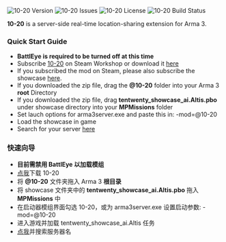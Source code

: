 <p>
    <img src="https://img.shields.io/badge/Version-v0.1.4-blue.svg?style=flat-square" alt="10-20 Version">
    <img src="https://img.shields.io/badge/Issues-0-green.svg?style=flat-square" alt="10-20 Issues">
    <img src="https://img.shields.io/badge/License-WTFPL-orange.svg?style=flat-square" alt="10-20 License">
    <img src="https://img.shields.io/badge/build-passing-brightgreen.svg?style=flat-square" alt="10-20 Build Status">
</p>

**10-20** is a server-side real-time location-sharing extension for Arma 3.

### Quick Start Guide

- **BattlEye is required to be turned off at this time**
- Subscribe <a href="https://steamcommunity.com/sharedfiles/filedetails/?id=1368691472">10-20</a> on Steam Workshop or download it <a href="https://github.com/Qxxcn/10-20/archive/master.zip">here</a> 
- If you subscribed the mod on Steam, please also subscribe the showcase <a href="https://steamcommunity.com/sharedfiles/filedetails/?id=1368666439">here</a>.
- If you downloaded the zip file, drag the **@10-20** folder into your Arma 3 **root** Directory
- If you downloaded the zip file, drag **tentwenty_showcase_ai.Altis.pbo** under showcase directory into your **MPMissions** folder
- Set lauch options for arma3server.exe and paste this in: -mod=@10-20
- Load the showcase in game
- Search for your server <a href="http://whatsinthecanister.net/altis.html">here</a>

### 快速向导

- **目前需禁用 BattlEye 以加载模组**
- <a href="https://github.com/Qxxcn/10-20/archive/master.zip">点我</a>下载 10-20
- 将 **@10-20** 文件夹拖入 Arma 3 **根目录**
- 将 showcase 文件夹中的 **tentwenty_showcase_ai.Altis.pbo** 拖入 **MPMissions** 中
- 在启动器模组界面勾选 10-20，或为 arma3server.exe 设置启动参数: -mod=@10-20
- 进入游戏并加载 tentwenty_showcase_ai.Altis 任务
- <a href="http://whatsinthecanister.net/altis.html">点我</a>并搜索服务器名
